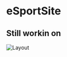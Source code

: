 # eSportSite

## Still workin on
![Layout](https://image.prntscr.com/image/tcEWDJcBQ12rQf0iIer4qg.png)